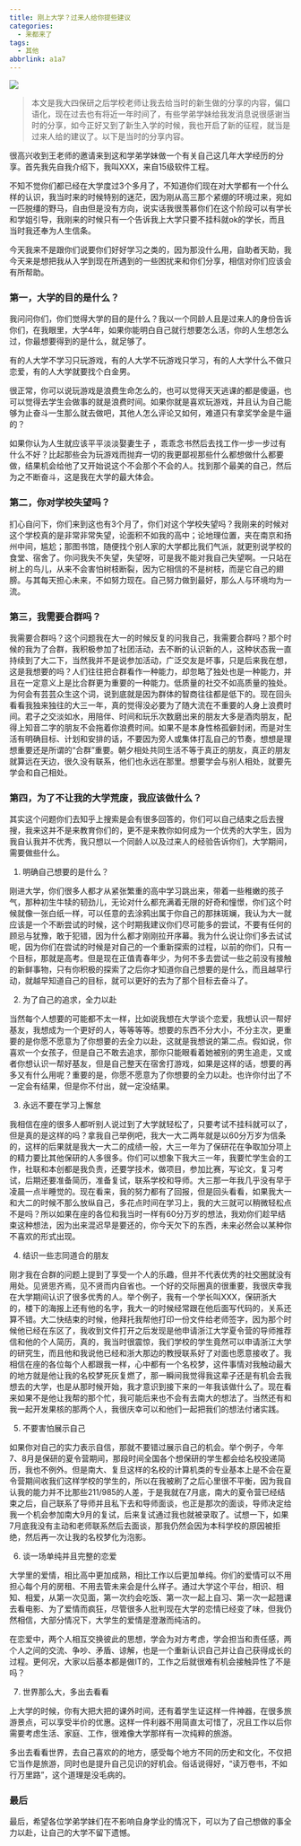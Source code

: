 ```yaml
---
title: 刚上大学？过来人给你提些建议
categories:
  - 来都来了
tags:
  - 其他
abbrlink: a1a7
---
```


![](http://ww1.sinaimg.cn/large/006tNc79gy1g47n0jkemgj30zk0j9djs.jpg)

> 本文是我大四保研之后学校老师让我去给当时的新生做的分享的内容，偏口语化，现在过去也有将近一年时间了，有些学弟学妹给我发消息说很感谢当时的分享，如今正好又到了新生入学的时候，我也开启了新的征程，就当是过来人给的建议了。以下是当时的分享内容。

很高兴收到王老师的邀请来到这和学弟学妹做一个有关自己这几年大学经历的分享。首先我先自我介绍下，我叫XXX，来自15级软件工程。

不知不觉你们都已经在大学度过3个多月了，不知道你们现在对大学都有一个什么样的认识，我当时来的时候特别的迷茫，因为刚从高三那个紧绷的环境过来，宛如一匹脱缰的野马，自由但是没有方向，说实话我很羡慕你们在这个阶段可以有学长和学姐引导，我刚来的时候只有一个告诉我上大学只要不挂科就ok的学长，而且当时我还奉为人生信条。

今天我来不是跟你们说要你们好好学习之类的，因为那没什么用，自助者天助，我今天来是想把我从入学到现在所遇到的一些困扰来和你们分享，相信对你们应该会有所帮助。

### 第一，大学的目的是什么？

我问问你们，你们觉得大学的目的是什么？我以一个同龄人且是过来人的身份告诉你们，在我眼里，大学4年，如果你能明白自己就行想要怎么活，你的人生想怎么过，你最想要得到的是什么，就足够了。

有的人大学不学习只玩游戏，有的人大学不玩游戏只学习，有的人大学什么不做只恋爱，有的人大学就要找个白金男。

很正常，你可以说玩游戏是浪费生命怎么的，也可以觉得天天逃课的都是傻逼，也可以觉得去学生会做事的就是浪费时间。如果你就是喜欢玩游戏，并且认为自己能够为止奋斗一生那么就去做吧，其他人怎么评论又如何，难道只有拿奖学金是牛逼的？

如果你认为人生就应该平平淡淡娶妻生子 ，乖乖念书然后去找工作一步一步过有什么不好？比起那些会为玩游戏而抛弃一切的我更鄙视那些什么都想做什么都要做，结果机会给他了又开始说这个不会那个不会的人。找到那个最美的自己，然后为之不断奋斗，这是我在大学的最大体会。

### 第二，你对学校失望吗？

扪心自问下，你们来到这也有3个月了，你们对这个学校失望吗？我刚来的时候对这个学校真的是非常非常失望，论面积不如我的高中；论地理位置，夹在南京和扬州中间，尴尬；那图书馆，随便找个别人家的大学都比我们气派，就更别说学校的食堂、宿舍了。你问我失不失望，失望呀，可是我不能对我自己失望啊。一只站在树上的鸟儿，从来不会害怕树枝断裂，因为它相信的不是树枝，而是它自己的翅膀。与其每天担心未来，不如努力现在。自己努力做到最好，那么人与环境均为一流。

### 第三，我需要合群吗？

我需要合群吗？这个问题我在大一的时候反复的问我自己，我需要合群吗？那个时候的我为了合群，我积极参加了社团活动，去不断的认识新的人，这种状态我一直持续到了大二下，当然我并不是说参加活动，广泛交友是坏事，只是后来我在想，这是我想要的吗？人们往往把合群看作一种能力，却忽略了独处也是一种能力，并且在一定意义上是比合群更为重要的一种能力。低质量的社交不如高质量的独处。为何会有芸芸众生这个词，说到底就是因为群体的智商往往都是低下的。现在回头看看我独来独往的大三一年，真的觉得没必要为了随大流在不重要的人身上浪费时间。君子之交淡如水，用陪伴、时间和玩乐次数磨出来的朋友大多是酒肉朋友，配得上知音二字的朋友不会拖着你浪费时间。如果不是本身性格孤僻封闭，而是对生活有明确目标、计划和安排的话，不要因为旁人或集体打乱自己的节奏，想想是理想重要还是所谓的“合群”重要。朝夕相处共同生活不等于真正的朋友，真正的朋友就算远在天边，很久没有联系，他们也永远在那里。想要学会与别人相处，就要先学会和自己相处。

### 第四，为了不让我的大学荒废，我应该做什么？

其实这个问题你们去知乎上搜索是会有很多回答的，你们可以自己结束之后去搜搜，我来这并不是来教育你们的，更不是来教你如何成为一个优秀的大学生，因为我自认我并不优秀，我只想以一个同龄人以及过来人的经验告诉你们，大学期间，需要做些什么。

1. 明确自己想要的是什么？

刚进大学，你们很多人都才从紧张繁重的高中学习跳出来，带着一些稚嫩的孩子气，那种初生牛犊的韧劲儿，无论对什么都充满着无限的好奇和憧憬，你们这个时候就像一张白纸一样，可以任意的去涂鸦出属于你自己的那抹斑斓，我认为大一就应该是一个不断尝试的时候，这个时期我建议你们尽可能多的尝试，不要有任何的顾忌与犹豫，敢于犯错，因为什么都才刚刚拉开序幕。我为什么说让你们多去试试呢，因为你们在尝试的时候是对自己的一个重新探索的过程，以前的你们，只有一个目标，那就是高考。但是现在正值青春年少，为何不多去尝试一些之前没有接触的新鲜事物，只有你积极的探索了之后你才知道你自己想要的是什么，而且越早行动，就越早知道自己的目标，就可以更好的去为了那个目标去奋斗了。

2. 为了自己的追求，全力以赴

当然每个人想要的可能都不太一样，比如说我想在大学谈个恋爱，我想认识一帮好基友，我想成为一个更好的人，等等等等。想要的东西不分大小，不分主次，更重要的是你愿不愿意为了你想要的去全力以赴，这就是我想说的第二点。假如说，你喜欢一个女孩子，但是自己不敢去追求，那你只能眼看着她被别的男生追走，又或者你想认识一帮好基友，但是自己整天在宿舍打游戏，如果是这样的话，想要的再多又有什么用呢？重要的是，你愿不愿意为了你想要的全力以赴。也许你付出了不一定会有结果，但是你不付出，就一定没结果。

3. 永远不要在学习上懈怠

我相信在座的很多人都听别人说过到了大学就轻松了，只要考试不挂科就可以了，但是真的是这样的吗？拿我自己举例吧，我大一大二两年就是以60分万岁为信条的，这样的后果就是我大一大二的成绩一般，大三一年为了保研花在争取加分项上的精力要比其他保研的人多很多。你们可以想象下我大三一年，我要忙学生会的工作，社联和本创都是我负责，还要学技术，做项目，参加比赛，写论文，复习考试，后期还要准备简历，准备复试，联系学校和导师。大三那一年我几乎没有早于凌晨一点半睡觉的。现在看来，我的努力都有了回报，但是回头看看，如果我大一和大二的时候不那么放纵自己，多花点时间在学习上，我的大三就可以稍微轻松点不是吗？所以如果在座的各位和我当时一样有60分万岁的想法，我劝你们趁早结束这种想法，因为出来混迟早是要还的，你今天欠下的东西，未来必然会以某种你不喜欢的形式出现。

4. 结识一些志同道合的朋友

刚才我在合群的问题上提到了享受一个人的乐趣，但并不代表优秀的社交圈就没有用处。见贤思齐焉，见不贤而内自省也。一个好的交际圈真的很重要，我很庆幸我在大学期间认识了很多优秀的人。举个例子，我有一个学长叫XXX，保研浙大的，楼下的海报上还有他的名字，我大一的时候经常跟在他后面写代码的，关系还算不错。大二快结束的时候，他拜托我帮他打印一份文件给老师签字，因为那个时候他已经在东区了，我收到文件打开之后发现是他申请浙江大学夏令营的导师推荐信和他的个人简历，真的，我当时很震惊，我们学校的学生竟然可以申请浙江大学的研究生，而且他和我说他已经和浙大那边的教授联系好了对面也愿意接收了。我相信在座的各位每个人都跟我一样，心中都有一个名校梦，这件事情对我触动最大的地方就是他让我的名校梦死灰复燃了，那一瞬间我觉得我这辈子还是有机会去我想去的大学，也是从那时候开始，我才意识到接下来的一年我该做什么了。现在看来如果不是他让我帮的那个忙，我可能后来也不会有去南大的想法了。当然还有和我一起开发果核的那两个人，我很庆幸可以和他们一起把我们的想法付诸实践。

5. 不要害怕展示自己

如果你对自己的实力表示自信，那就不要错过展示自己的机会。举个例子，今年7、8月是保研的夏令营期间，那段时间全国各个想保研的学生都会给名校投递简历，我也不例外。但是南大、复旦这样的名校的计算机类的专业基本上是不会在夏令营期间收我们这样学校的学生的，所以在我被刷了之后心里很不平衡，因为我自认我的能力并不比那些211/985的人差，于是我就在7月底，南大的夏令营已经结束之后，自己联系了导师并且私下去和导师面谈，也正是那次的面谈，导师决定给我一个机会参加南大9月的复试，后来复试通过我也就被录取了。试想一下，如果7月底我没有主动和老师联系然后去面谈，那我仍然会因为本科学校的原因被拒绝，然后再一次让我的名校梦化为泡影。

6. 谈一场单纯并且完整的恋爱

大学里的爱情，相比高中更加成熟，相比工作以后更加单纯。你们的爱情可以不用担心每个月的房租、不用去管未来会是什么样子。通过大学这个平台，相识、相知、相爱，从第一次见面，第一次约会吃饭、第一次一起上自习、第一次一起翘课去看电影、为了爱情而疯狂，尽管很多人批判现在大学的恋情已经变了味，但我仍然相信，大部分情况下，大学生的爱情是澄澈而纯洁的。

在恋爱中，两个人相互交换彼此的思想，学会为对方考虑，学会担当和责任感，两个人之间的交流、争吵、矛盾、谅解，也是一个重新认识自己并让自己获得成长的过程。更何况，大家以后基本都是做IT的，工作之后就很难有机会接触异性了不是吗？

7. 世界那么大，多出去看看

上大学的时候，你有大把大把的课外时间，还有着学生证这样一件神器，在很多旅游景点，可以享受半价的优惠。这样一件利器不用简直太可惜了，况且工作以后你需要考虑生活、家庭、工作，很难像大学那样有一次纯粹的旅游。

多出去看看世界，去自己喜欢的的地方，感受每个地方不同的历史和文化，不仅把它当作是旅游，同时也是提升自己见识的好机会。俗话说得好，“读万卷书，不如行万里路”，这个道理是没毛病的。

### 最后

最后，希望各位学弟学妹们在不影响自身学业的情况下，可以为了自己想做的事全力以赴，让自己的大学不留下遗憾。